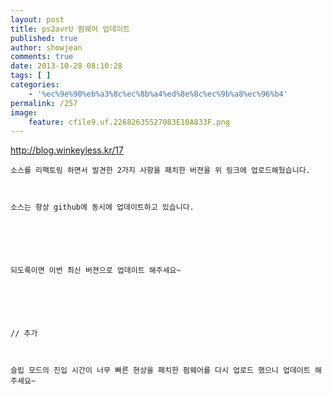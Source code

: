 ```yaml
---
layout: post
title: ps2avrU 펌웨어 업데이트
published: true
author: showjean
comments: true
date: 2013-10-28 08:10:28
tags: [ ]
categories:
    - '%ec%9e%90%eb%a3%8c%ec%8b%a4%ed%8e%8c%ec%9b%a8%ec%96%b4'
permalink: /257
image:
    feature: cfile9.uf.22682635527083E10A833F.png
---
```

http://blog.winkeyless.kr/17





  
    소스를 리팩토링 하면서 발견한 2가지 사항을 패치한 버젼을 위 링크에 업로드해뒀습니다.
  
  
  
    소스는 항상 github에 동시에 업데이트하고 있습니다.
  
  
  
  
  
  
    되도록이면 이번 최신 버젼으로 업데이트 해주세요~
  
  
  
  
  
  
    // 추가
  
  
  
    슬립 모드의 진입 시간이 너무 빠른 현상을 패치한 펌웨어를 다시 업로드 했으니 업데이트 해주세요~
  
  
  
  





  
  
  
  
    
  
  
  
  